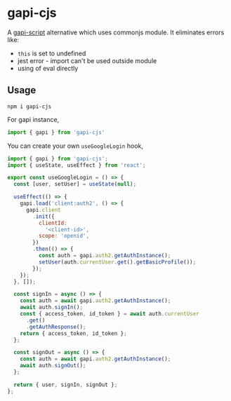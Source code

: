 # gapi-cjs
A [gapi-script](https://github.com/partnerhero/gapi-script) alternative which uses commonjs module. It eliminates errors like:
- `this` is set to undefined
- jest error - import can't be used outside module
- using of eval directly

## Usage
```
npm i gapi-cjs
```

For gapi instance,
```javascript
import { gapi } from 'gapi-cjs'
```


You can create your own `useGoogleLogin` hook,
```javascript
import { gapi } from 'gapi-cjs';
import { useState, useEffect } from 'react';

export const useGoogleLogin = () => {
  const [user, setUser] = useState(null);

  useEffect(() => {
    gapi.load('client:auth2', () => {
      gapi.client
        .init({
          clientId:
            '<client-id>',
          scope: 'openid',
        })
        .then(() => {
          const auth = gapi.auth2.getAuthInstance();
          setUser(auth.currentUser.get().getBasicProfile());
        });
    });
  }, []);

  const signIn = async () => {
    const auth = await gapi.auth2.getAuthInstance();
    await auth.signIn();
    const { access_token, id_token } = await auth.currentUser
      .get()
      .getAuthResponse();
    return { access_token, id_token };
  };

  const signOut = async () => {
    const auth = await gapi.auth2.getAuthInstance();
    await auth.signOut();
  };

  return { user, signIn, signOut };
};
```